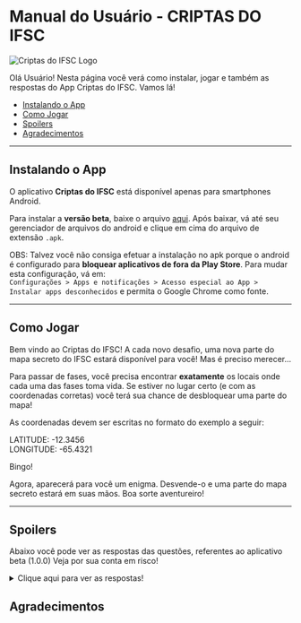 # Manual do Usuário - CRIPTAS DO IFSC

![Criptas do IFSC Logo](https://github.com/PJI29001/treasure-hunt/blob/master/img/logo-criptas-do-ifsc-r.png)

 Olá Usuário! Nesta página você verá como instalar, jogar e também as respostas do App Criptas do IFSC. Vamos lá!

- [Instalando o App](#instalando-o-app)
- [Como Jogar](#como-jogar)
- [Spoilers](#spoilers)
- [Agradecimentos](#agradecimentos)

---

## Instalando o App

O aplicativo **Criptas do IFSC** está disponível apenas para smartphones Android.

Para instalar a **versão beta**, baixe o arquivo [aqui](https://github.com/PJI29001/treasure-hunt/blob/master/projeto-final-beta-teste.apk).
Após baixar, vá até seu gerenciador de arquivos do android e clique em cima do arquivo de extensão ``.apk``.

OBS: Talvez você não consiga efetuar a instalação no apk porque o android é configurado para **bloquear aplicativos de fora da Play Store**. Para mudar esta configuração, vá em:  
 ``Configurações > Apps e notificações > Acesso especial ao App > Instalar apps desconhecidos`` e permita o Google Chrome como fonte.

---

## Como Jogar

Bem vindo ao Criptas do IFSC! A cada novo desafio, uma nova parte do mapa secreto do IFSC estará disponível para você! Mas é preciso merecer...

Para passar de fases, você precisa encontrar **exatamente** os locais onde cada uma das fases toma vida. Se estiver no lugar certo (e com as coordenadas corretas) você terá sua chance de desbloquear uma parte do mapa!

As coordenadas devem ser escritas no formato do exemplo a seguir:

LATITUDE: -12.3456  
LONGITUDE: -65.4321

Bingo!

Agora, aparecerá para você um enigma. Desvende-o e uma parte do mapa secreto estará em suas mãos.
Boa sorte aventureiro!

---

## Spoilers
Abaixo você pode ver as respostas das questões, referentes ao aplicativo beta (1.0.0)
Veja por sua conta em risco!

<details>
<summary>Clique aqui para ver as respostas!</summary>
<br>

**Fase 1**  
Latitude: 11.1111 Longitude: 11.1111  
Enigma 1: a  
<br>
**Fase 2**  
Latitude: 22.2222 Longitude: 22.2222  
Enigma 2: b  
<br>
**Fase 3**  
Latitude: 33 Longitude: 33  
Enigma 3: Colocar em evidencia a maior potência de x  
<br>
**Fase 4**  
Latitude: 44 Longitude: 44  
Enigma 4: d  
<br>
**Fase 5**   
Latitude: 55 Longitude: 55  
Enigma 5: e  
<br>  
**Fase 6**  
Latitude: 66 Longitude: 66  
Enigma 6: Dos tipos de superficie e a força entre elas  
<br>
**Fase 7**  
Latitude: 77 Longitude: 77  
Enigma 7: g  
<br>
**Enigma Final**  
Resposta: enigma final  
<br>
</details>

## Agradecimentos
